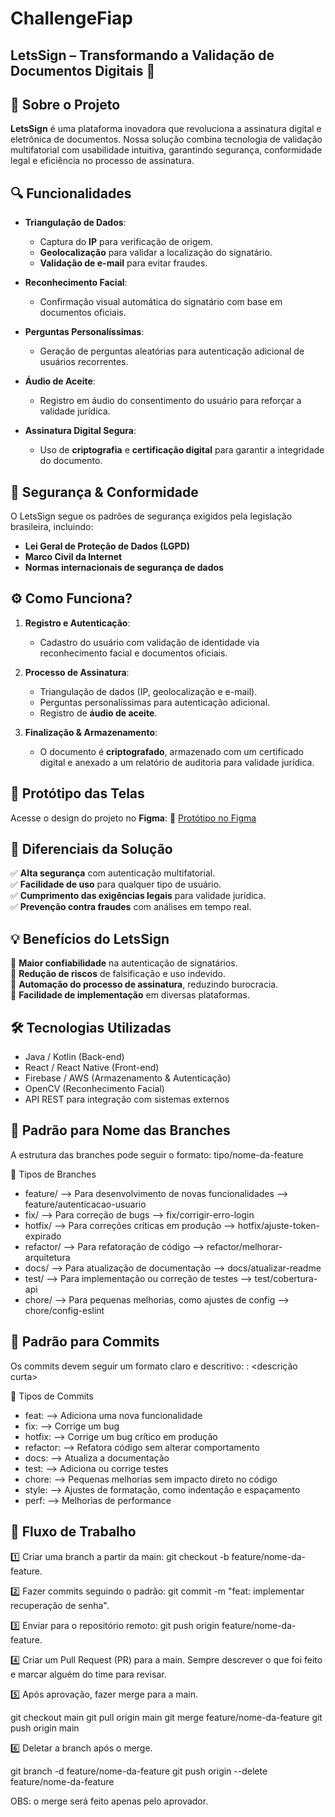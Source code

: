 # ChallengeFiap

## LetsSign – Transformando a Validação de Documentos Digitais 🚀

## 📌 Sobre o Projeto
**LetsSign** é uma plataforma inovadora que revoluciona a assinatura digital e eletrônica de documentos. Nossa solução combina tecnologia de validação multifatorial com usabilidade intuitiva, garantindo segurança, conformidade legal e eficiência no processo de assinatura.

## 🔍 Funcionalidades
- **Triangulação de Dados**:
  - Captura do **IP** para verificação de origem.
  - **Geolocalização** para validar a localização do signatário.
  - **Validação de e-mail** para evitar fraudes.

- **Reconhecimento Facial**:
  - Confirmação visual automática do signatário com base em documentos oficiais.

- **Perguntas Personalíssimas**:
  - Geração de perguntas aleatórias para autenticação adicional de usuários recorrentes.

- **Áudio de Aceite**:
  - Registro em áudio do consentimento do usuário para reforçar a validade jurídica.

- **Assinatura Digital Segura**:
  - Uso de **criptografia** e **certificação digital** para garantir a integridade do documento.

## 🔐 Segurança & Conformidade
O LetsSign segue os padrões de segurança exigidos pela legislação brasileira, incluindo:
- **Lei Geral de Proteção de Dados (LGPD)**
- **Marco Civil da Internet**
- **Normas internacionais de segurança de dados**

## ⚙️ Como Funciona?
1. **Registro e Autenticação**:
   - Cadastro do usuário com validação de identidade via reconhecimento facial e documentos oficiais.

2. **Processo de Assinatura**:
   - Triangulação de dados (IP, geolocalização e e-mail).
   - Perguntas personalíssimas para autenticação adicional.
   - Registro de **áudio de aceite**.

3. **Finalização & Armazenamento**:
   - O documento é **criptografado**, armazenado com um certificado digital e anexado a um relatório de auditoria para validade jurídica.

## 🎨 Protótipo das Telas
Acesse o design do projeto no **Figma**:
🔗 [Protótipo no Figma](https://www.figma.com/design/qfsCB8Yl94w9bp0t9XoTZg/Challenge-Fiap?node-id=0-1&node-type=canvas&t=rhfHYiHioTG8Y8pf-0)

## 🚀 Diferenciais da Solução
✅ **Alta segurança** com autenticação multifatorial.  
✅ **Facilidade de uso** para qualquer tipo de usuário.  
✅ **Cumprimento das exigências legais** para validade jurídica.  
✅ **Prevenção contra fraudes** com análises em tempo real.  

## 💡 Benefícios do LetsSign
🔹 **Maior confiabilidade** na autenticação de signatários.  
🔹 **Redução de riscos** de falsificação e uso indevido.  
🔹 **Automação do processo de assinatura**, reduzindo burocracia.  
🔹 **Facilidade de implementação** em diversas plataformas.  

## 🛠️ Tecnologias Utilizadas
- Java / Kotlin (Back-end)
- React / React Native (Front-end)
- Firebase / AWS (Armazenamento & Autenticação)
- OpenCV (Reconhecimento Facial)
- API REST para integração com sistemas externos

## 📌 Padrão para Nome das Branches
A estrutura das branches pode seguir o formato: tipo/nome-da-feature

🔹 Tipos de Branches

- feature/ -->	Para desenvolvimento de novas funcionalidades	--> feature/autenticacao-usuario
- fix/	--> 	Para correção de bugs	-->	fix/corrigir-erro-login
- hotfix/	--> 	Para correções críticas em produção	--> 	hotfix/ajuste-token-expirado
- refactor/	--> 	Para refatoração de código	--> 	refactor/melhorar-arquitetura
- docs/	--> 	Para atualização de documentação	--> 	docs/atualizar-readme
- test/	--> 	Para implementação ou correção de testes	--> 	test/cobertura-api
- chore/	--> 	Para pequenas melhorias, como ajustes de config	--> 	chore/config-eslint

## 📌 Padrão para Commits
Os commits devem seguir um formato claro e descritivo: <tipo>: <descrição curta>

🔹 Tipos de Commits

- feat:	--> 		Adiciona uma nova funcionalidade
- fix:	--> 		Corrige um bug
- hotfix:	--> 		Corrige um bug crítico em produção
- refactor:	--> 		Refatora código sem alterar comportamento
- docs:	--> 		Atualiza a documentação
- test:	--> 		Adiciona ou corrige testes
- chore:	--> 		Pequenas melhorias sem impacto direto no código
- style:	--> 		Ajustes de formatação, como indentação e espaçamento
- perf:	--> 		Melhorias de performance

## 📌 Fluxo de Trabalho 

1️⃣ Criar uma branch a partir da main: git checkout -b feature/nome-da-feature.

2️⃣ Fazer commits seguindo o padrão: git commit -m "feat: implementar recuperação de senha".

3️⃣ Enviar para o repositório remoto: git push origin feature/nome-da-feature.

4️⃣ Criar um Pull Request (PR) para a main.	Sempre descrever o que foi feito e marcar alguém do time para revisar.

5️⃣ Após aprovação, fazer merge para a main.

git checkout main
git pull origin main
git merge feature/nome-da-feature
git push origin main

6️⃣ Deletar a branch após o merge.

git branch -d feature/nome-da-feature
git push origin --delete feature/nome-da-feature

OBS: o merge será feito apenas pelo aprovador.





